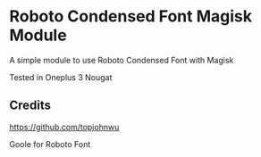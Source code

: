 # Roboto Condensed Font Magisk Module

A simple module to use Roboto Condensed Font with Magisk

Tested in Oneplus 3 Nougat

## Credits ##

https://github.com/topjohnwu

Goole for Roboto Font
